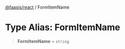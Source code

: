 [@faasjs/react](../README.md) / FormItemName

# Type Alias: FormItemName

> **FormItemName** = `string`
